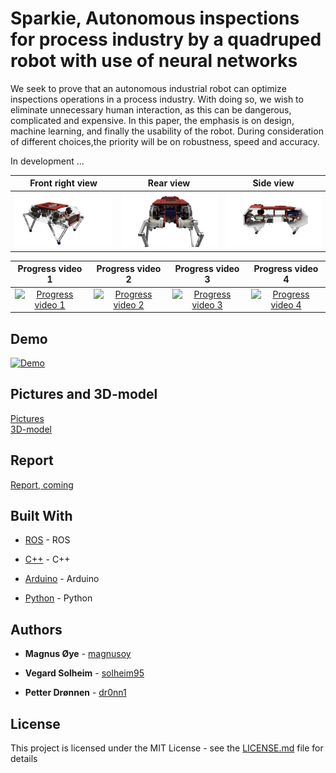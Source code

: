 # Sparkie, Autonomous inspections for process industry by a quadruped robot with use of neural networks
We seek to prove that an autonomous industrial robot can optimize inspections operations in a process industry. With doing so, we wish to eliminate unnecessary human interaction, as this can be dangerous, complicated and expensive. In this paper, the emphasis is on design, machine learning, and finally the usability of the robot. During consideration of different choices,the priority will be on robustness, speed and accuracy.

In development ...


Front right view           |  Rear view                |  Side view
:-------------------------:|:-------------------------:|:-------------------------:
![](docs/img/Sparkie-front-right-without-front-bumper-alpha.png)  |  ![](docs/img/Sparkie-rear-leg-mechanism-alpha.png)   |  ![](docs/img/Sparkie-open-side-view-alpha.png)


Progress video 1           |  Progress video 2         |  Progress video 3         |  Progress video 4
:-------------------------:|:-------------------------:|:-------------------------:|:-------------------------:
[![Progress video 1](https://img.youtube.com/vi/HOWtKFNFNDA/0.jpg)](https://www.youtube.com/watch?v=TQ3uUlvOUME&feature=youtu.be)  |  [![Progress video 2](https://img.youtube.com/vi/HOWtKFNFNDA/0.jpg)](https://www.youtube.com/watch?v=gNAVOJ_CyQM&feature=youtu.be)   |  [![Progress video 3](https://img.youtube.com/vi/HOWtKFNFNDA/0.jpg)](https://www.youtube.com/watch?v=oO2DqNTosMY&feature=youtu.be)   |  [![Progress video 4](https://img.youtube.com/vi/HOWtKFNFNDA/0.jpg)](https://youtu.be/tCF4K-aPs7A)



## Demo

[![Demo](https://img.youtube.com/vi/HOWtKFNFNDA/0.jpg)](https://youtu.be/uuC73EIw8Ns)

## Pictures and  3D-model
[Pictures](https://drive.google.com/drive/folders/175Xf5eR7ISFx6bbiMSzkLT8xGgaTwL8Q) \
[3D-model](https://drive.google.com/drive/folders/1SjDRSZ7dCbtEyQgJi2F-tcV4agTJ8wo_)

## Report

[Report, coming](https://www.overleaf.com/project)


## Built With

* [ROS](https://www.ros.org/) - ROS

* [C++](http://www.cplusplus.com/) - C++

* [Arduino](https://www.arduino.cc/) - Arduino

* [Python](https://www.python.org/) - Python


## Authors

* **Magnus Øye** - [magnusoy](https://github.com/magnusoy)

* **Vegard Solheim** - [solheim95](https://github.com/solheim95)

* **Petter Drønnen** - [dr0nn1](https://github.com/dr0nn1)


## License

This project is licensed under the MIT License - see the [LICENSE.md](https://github.com/magnusoy/Sparkie-Quadruped-Robot/blob/master/LICENSE) file for details
